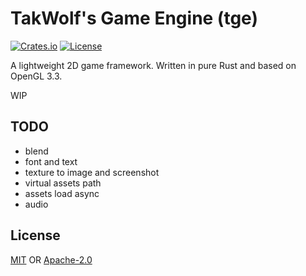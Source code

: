 # TakWolf's Game Engine (tge)

[![Crates.io](https://img.shields.io/crates/v/tge)](https://crates.io/crates/tge)
[![License](https://img.shields.io/crates/l/tge)](#License)

A lightweight 2D game framework. Written in pure Rust and based on OpenGL 3.3.

WIP

## TODO

- blend
- font and text
- texture to image and screenshot
- virtual assets path
- assets load async
- audio

## License

[MIT](LICENSE-MIT) OR [Apache-2.0](LICENSE-APACHE)
